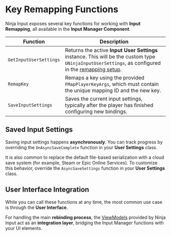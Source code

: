 # Key Remapping Functions
<primary-label ref="input"/>
<secondary-label ref="experimental"/>

Ninja Input exposes several key functions for working with **Input Remapping**, all available in the **Input Manager 
Component**.

| Function               | Description                                                                                                                                             |
|------------------------|---------------------------------------------------------------------------------------------------------------------------------------------------------|
| `GetInputUserSettings` | Returns the active **Input User Settings** instance. This will be the custom type `UNinjaInputUserSettings`, as configured in the [remapping setup][1]. |
| `RemapKey`             | Remaps a key using the provided `FMapPlayerKeyArgs`, which must contain the unique mapping ID and the new key.                                          |
| `SaveInputSettings`    | Saves the current input settings, typically after the player has finished configuring new bindings.                                                     |

## Saved Input Settings

Saving input settings happens **asynchronously**. You can track progress by overriding the `OnAsyncSaveComplete` function 
in your **User Settings** class.

It is also common to replace the default file-based serialization with a cloud save system (for example, Steam or Epic 
Online Services). To customize this behavior, override the `AsyncSaveSettings` function in your **User Settings** class.

## User Interface Integration

While you can call these functions at any time, the most common use case is through the **User Interface**.  

For handling the main **rebinding process**, the [ViewModels][2] provided by Ninja Input act as an **integration layer**,
bridging the Input Manager functions with your UI elements.

[1]: ipt_remapping_setup.md
[2]: ipt_remapping_ui.md

